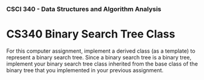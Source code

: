 ### CSCI 340 - Data Structures and Algorithm Analysis

# CS340 Binary Search Tree Class

For this computer assignment, implement a derived class (as a template) to represent a binary search tree. Since a binary search tree is a binary tree, implement your binary search tree class inherited from the base class of the binary tree that you implemented in your previous assignment.